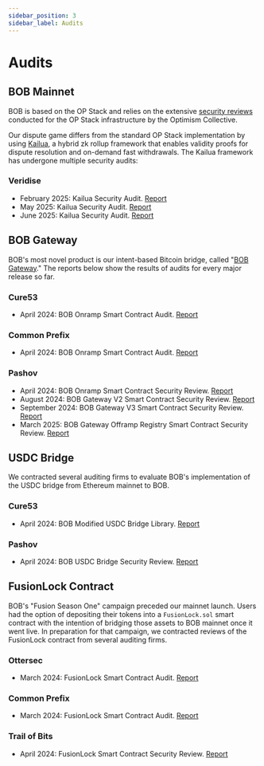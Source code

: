 ```yaml
---
sidebar_position: 3
sidebar_label: Audits
---
```


# Audits

## BOB Mainnet

BOB is based on the OP Stack and relies on the extensive [security reviews](https://github.com/ethereum-optimism/optimism/tree/v1.1.4/technical-documents/security-reviews) conducted for the OP Stack infrastructure by the Optimism Collective.

Our dispute game differs from the standard OP Stack implementation by using [Kailua](https://github.com/risc0/kailua), a hybrid zk rollup framework that enables validity proofs for dispute resolution and on-demand fast withdrawals. The Kailua framework has undergone multiple security audits:

### Veridise

- February 2025: Kailua Security Audit. [Report](veridise-kailua-20250217.pdf)
- May 2025: Kailua Security Audit. [Report](veridise-kailua-20250522.pdf)
- June 2025: Kailua Security Audit. [Report](veridise-kailua-20250616.pdf)

## BOB Gateway

BOB's most novel product is our intent-based Bitcoin bridge, called "[BOB Gateway](/docs/user-hub/onboard-to-bob/bob-gateway/)." The reports below show the results of audits for every major release so far.

### Cure53

- April 2024: BOB Onramp Smart Contract Audit. [Report](BOB-02-WP2-report.pdf)

### Common Prefix

- April 2024: BOB Onramp Smart Contract Audit. [Report](Common-Prefix-Audit-Report-2024.pdf)

### Pashov

- April 2024: BOB Onramp Smart Contract Security Review. [Report](Pashov-Audit-Report-2024-v1.pdf)
- August 2024: BOB Gateway V2 Smart Contract Security Review. [Report](Pashov-Audit-Report-2024-v2.pdf)
- September 2024: BOB Gateway V3 Smart Contract Security Review. [Report](Pashov-Audit-Report-2024-v3.pdf)
- March 2025: BOB Gateway Offramp Registry Smart Contract Security Review. [Report](BOB-security-review_2025-03-17.pdf)

## USDC Bridge

We contracted several auditing firms to evaluate BOB's implementation of the USDC bridge from Ethereum mainnet to BOB.

### Cure53

- April 2024: BOB Modified USDC Bridge Library. [Report](BOB-02-WP1-report.pdf)

### Pashov

- April 2024: BOB USDC Bridge Security Review. [Report](BOB-USDCBridge-security-review.pdf)

## FusionLock Contract

BOB's "Fusion Season One" campaign preceded our mainnet launch. Users had the option of depositing their tokens into a `FusionLock.sol` smart contract with the intention of bridging those assets to BOB mainnet once it went live. In preparation for that campaign, we contracted reviews of the FusionLock contract from several auditing firms.

### Ottersec

- March 2024: FusionLock Smart Contract Audit. [Report](FusionLock-Ottersec.pdf)

### Common Prefix

- March 2024: FusionLock Smart Contract Audit. [Report](FusionLock-Common_Prefix.pdf)

### Trail of Bits

- April 2024: FusionLock Smart Contract Security Review. [Report](FusionLock-Trail_of_Bits.pdf)
